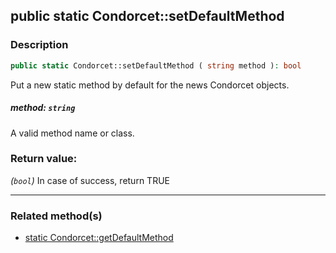 ## public static Condorcet::setDefaultMethod

### Description    

```php
public static Condorcet::setDefaultMethod ( string method ): bool
```

Put a new static method by default for the news Condorcet objects.
    

##### **method:** *```string```*   
A valid method name or class.    


### Return value:   

*(```bool```)* In case of success, return TRUE


---------------------------------------

### Related method(s)      

* [static Condorcet::getDefaultMethod](../Condorcet%20Class/public%20static%20Condorcet--getDefaultMethod.md)    
